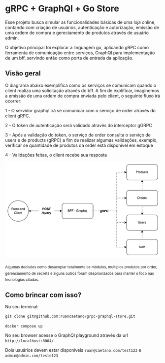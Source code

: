 # gRPC + GraphQl + Go Store

Esse projeto busca simular as funcionalidades básicas de uma loja online, contando com criação de usuários, autenticação e autorização, emissão de uma ordem de compra e gereciamento de produtos através de usuário admin.

O objetivo principal foi explorar a linguagem go, aplicando gRPC como ferramenta de comunicação entre serviços, GraphQl para implementação de um bff, servindo então como porta de entrada da aplicação.

## Visão geral 

O diagrama abaixo exemplifica como os serviços se comunicam quando o client realiza uma solicitação através do bff. A fim de explificar, imaginemos a emissão de uma ordem de compra enviada pelo client, o seguinte fluxo irá ocorrer:

1 - O servidor graphql irá se comunicar com o serviço de order através do client gRPC.

2 - O token de autenticação será validado através do interceptor gGRPC

3 - Após a validação do token, o serviço de order consulta o serviço de users e de products (gRPC) a fim de realizar algumas validações, exemplo, verificar se quantidade de produtos da order está disponível em estoque

4 - Validações feitas, o client recebe sua resposta

<img src="./docs/store.png" rel="Diagram" />

<sub>Algumas decisões como desacoplar totalmente os módulos, multíplos produtos por order, gerenciamento de secrets e alguns outros foram despriorizados para manter o foco nas tecnologias citadas.</sub>

## Como brincar com isso?

No seu terminal:

```
git clone git@github.com:ruancaetano/grpc-graphql-store.git

docker compose up
```

No seu browser acesse o GraphQl playground através da url `http://localhost:8004/`

Dois usuários devem estar disponíveis 
`ruan@caetano.com/test123` e
`admin@admin.com/teste123`